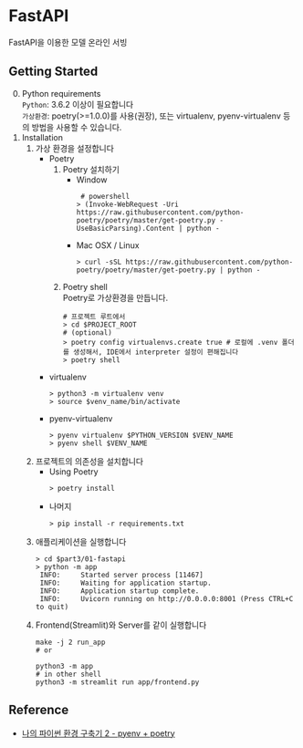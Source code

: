 # FastAPI
FastAPI을 이용한 모델 온라인 서빙 

## Getting Started
0. Python requirements  
   `Python`: 3.6.2 이상이 필요합니다  
   `가상환경`: poetry(>=1.0.0)를 사용(권장), 또는 virtualenv, pyenv-virtualenv 등의 방법을 사용할 수 있습니다.
1. Installation
   1. 가상 환경을 설정합니다
      - Poetry
         1. Poetry 설치하기
            - Window
              ```shell
               # powershell
              > (Invoke-WebRequest -Uri https://raw.githubusercontent.com/python-poetry/poetry/master/get-poetry.py -UseBasicParsing).Content | python -
              ```
            - Mac OSX / Linux
              ```shell
              > curl -sSL https://raw.githubusercontent.com/python-poetry/poetry/master/get-poetry.py | python -
              ```
         2. Poetry shell  
            Poetry로 가상환경을 만듭니다. 
            ```shell
            # 프로젝트 루트에서
            > cd $PROJECT_ROOT
            # (optional)
            > poetry config virtualenvs.create true # 로컬에 .venv 폴더를 생성해서, IDE에서 interpreter 설정이 편해집니다
            > poetry shell
            ```
      - virtualenv
        ```shell
        > python3 -m virtualenv venv
        > source $venv_name/bin/activate
        ```
      - pyenv-virtualenv
        ```shell
        > pyenv virtualenv $PYTHON_VERSION $VENV_NAME
        > pyenv shell $VENV_NAME
        ```
   2. 프로젝트의 의존성을 설치합니다
      - Using Poetry
        ```shell
        > poetry install
        ```
      - 나머지
        ```shell
        > pip install -r requirements.txt 
        ``` 
   3. 애플리케이션을 실행합니다
      ```shell
      > cd $part3/01-fastapi
      > python -m app
       INFO:     Started server process [11467]
       INFO:     Waiting for application startup.
       INFO:     Application startup complete.
       INFO:     Uvicorn running on http://0.0.0.0:8001 (Press CTRL+C to quit)

      ```  
   4. Frontend(Streamlit)와 Server를 같이 실행합니다
      ```shell
      make -j 2 run_app
      # or
      
      python3 -m app
      # in other shell
      python3 -m streamlit run app/frontend.py
      ```


## Reference
- [나의 파이썬 환경 구축기 2 - pyenv + poetry](https://dailyheumsi.tistory.com/244?category=799302)